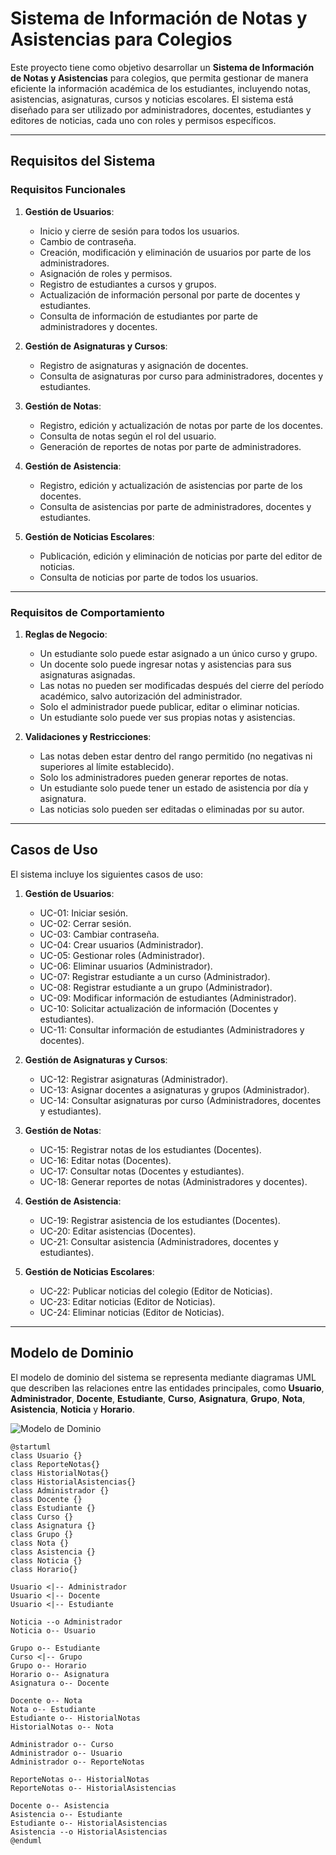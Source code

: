# Sistema de Información de Notas y Asistencias para Colegios

Este proyecto tiene como objetivo desarrollar un **Sistema de Información de Notas y Asistencias** para colegios, que permita gestionar de manera eficiente la información académica de los estudiantes, incluyendo notas, asistencias, asignaturas, cursos y noticias escolares. El sistema está diseñado para ser utilizado por administradores, docentes, estudiantes y editores de noticias, cada uno con roles y permisos específicos.

---

## Requisitos del Sistema

### Requisitos Funcionales

1. **Gestión de Usuarios**:
   - Inicio y cierre de sesión para todos los usuarios.
   - Cambio de contraseña.
   - Creación, modificación y eliminación de usuarios por parte de los administradores.
   - Asignación de roles y permisos.
   - Registro de estudiantes a cursos y grupos.
   - Actualización de información personal por parte de docentes y estudiantes.
   - Consulta de información de estudiantes por parte de administradores y docentes.

2. **Gestión de Asignaturas y Cursos**:
   - Registro de asignaturas y asignación de docentes.
   - Consulta de asignaturas por curso para administradores, docentes y estudiantes.

3. **Gestión de Notas**:
   - Registro, edición y actualización de notas por parte de los docentes.
   - Consulta de notas según el rol del usuario.
   - Generación de reportes de notas por parte de administradores.

4. **Gestión de Asistencia**:
   - Registro, edición y actualización de asistencias por parte de los docentes.
   - Consulta de asistencias por parte de administradores, docentes y estudiantes.

5. **Gestión de Noticias Escolares**:
   - Publicación, edición y eliminación de noticias por parte del editor de noticias.
   - Consulta de noticias por parte de todos los usuarios.

---

### Requisitos de Comportamiento

1. **Reglas de Negocio**:
   - Un estudiante solo puede estar asignado a un único curso y grupo.
   - Un docente solo puede ingresar notas y asistencias para sus asignaturas asignadas.
   - Las notas no pueden ser modificadas después del cierre del período académico, salvo autorización del administrador.
   - Solo el administrador puede publicar, editar o eliminar noticias.
   - Un estudiante solo puede ver sus propias notas y asistencias.

2. **Validaciones y Restricciones**:
   - Las notas deben estar dentro del rango permitido (no negativas ni superiores al límite establecido).
   - Solo los administradores pueden generar reportes de notas.
   - Un estudiante solo puede tener un estado de asistencia por día y asignatura.
   - Las noticias solo pueden ser editadas o eliminadas por su autor.

---

## Casos de Uso

El sistema incluye los siguientes casos de uso:

1. **Gestión de Usuarios**:
   - UC-01: Iniciar sesión.
   - UC-02: Cerrar sesión.
   - UC-03: Cambiar contraseña.
   - UC-04: Crear usuarios (Administrador).
   - UC-05: Gestionar roles (Administrador).
   - UC-06: Eliminar usuarios (Administrador).
   - UC-07: Registrar estudiante a un curso (Administrador).
   - UC-08: Registrar estudiante a un grupo (Administrador).
   - UC-09: Modificar información de estudiantes (Administrador).
   - UC-10: Solicitar actualización de información (Docentes y estudiantes).
   - UC-11: Consultar información de estudiantes (Administradores y docentes).

2. **Gestión de Asignaturas y Cursos**:
   - UC-12: Registrar asignaturas (Administrador).
   - UC-13: Asignar docentes a asignaturas y grupos (Administrador).
   - UC-14: Consultar asignaturas por curso (Administradores, docentes y estudiantes).

3. **Gestión de Notas**:
   - UC-15: Registrar notas de los estudiantes (Docentes).
   - UC-16: Editar notas (Docentes).
   - UC-17: Consultar notas (Docentes y estudiantes).
   - UC-18: Generar reportes de notas (Administradores y docentes).

4. **Gestión de Asistencia**:
   - UC-19: Registrar asistencia de los estudiantes (Docentes).
   - UC-20: Editar asistencias (Docentes).
   - UC-21: Consultar asistencia (Administradores, docentes y estudiantes).

5. **Gestión de Noticias Escolares**:
   - UC-22: Publicar noticias del colegio (Editor de Noticias).
   - UC-23: Editar noticias (Editor de Noticias).
   - UC-24: Eliminar noticias (Editor de Noticias).

---

## Modelo de Dominio

El modelo de dominio del sistema se representa mediante diagramas UML que describen las relaciones entre las entidades principales, como **Usuario**, **Administrador**, **Docente**, **Estudiante**, **Curso**, **Asignatura**, **Grupo**, **Nota**, **Asistencia**, **Noticia** y **Horario**.

![Modelo de Dominio]("https://github.com/AlbeiroBurbanoTobar/SINAC/Imágenes/Modelo_de_dominio.png")
```plantuml
@startuml
class Usuario {}
class ReporteNotas{}
class HistorialNotas{}
class HistorialAsistencias{}
class Administrador {}
class Docente {}
class Estudiante {}
class Curso {}
class Asignatura {}
class Grupo {}
class Nota {}
class Asistencia {}
class Noticia {}
class Horario{}

Usuario <|-- Administrador
Usuario <|-- Docente
Usuario <|-- Estudiante

Noticia --o Administrador
Noticia o-- Usuario

Grupo o-- Estudiante
Curso <|-- Grupo
Grupo o-- Horario
Horario o-- Asignatura
Asignatura o-- Docente

Docente o-- Nota
Nota o-- Estudiante
Estudiante o-- HistorialNotas
HistorialNotas o-- Nota

Administrador o-- Curso
Administrador o-- Usuario
Administrador o-- ReporteNotas

ReporteNotas o-- HistorialNotas
ReporteNotas o-- HistorialAsistencias

Docente o-- Asistencia
Asistencia o-- Estudiante
Estudiante o-- HistorialAsistencias
Asistencia --o HistorialAsistencias
@enduml